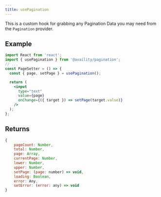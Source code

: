 ```yaml
---
title: usePagination
---
```


This is a custom hook for grabbing any Pagination Data you may need from the `Pagination` provider.

## Example

```jsx
import React from 'react';
import { usePagination } from '@availity/pagination';
// ...
const PageSetter = () => {
  const { page, setPage } = usePagination();

  return (
    <input
      type="text"
      value={page}
      onChange={({ target }) => setPage(target.value)}
    />
  );
};
```

## Returns

```js
{
    pageCount: Number,
    total: Number,
    page: Array,
    currentPage: Number,
    lower: Number,
    upper: Number,
    setPage: (page: number) => void,
    loading: Boolean,
    error: Any,
    setError: (error: any) => void
}
```
